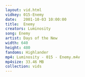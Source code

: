 ```yaml
---
layout: vid.html
vidkey: 015-Enemy
date:   2001-10-03 10:00:00
title:  Enemy
creators: Luminosity
song: Enemy
artist: Days of the New
width: 640
height: 480
fandoms: Highlander
mp4: Luminosity - 015 - Enemy.m4v
mp4size: 33.46 MB
collection: vids
---
```


  <div>
  
  </div>
  